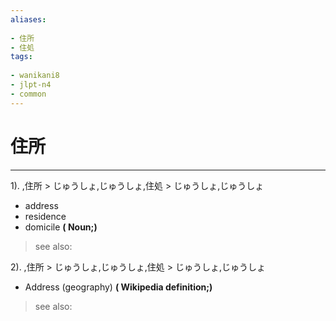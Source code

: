 ```yaml
---
aliases:
    
- 住所
- 住処
tags:
    
- wanikani8
- jlpt-n4
- common
---
```


# 住所
---
1).
,住所 > じゅうしょ,じゅうしょ,住処 > じゅうしょ,じゅうしょ

- address
- residence
- domicile
**( Noun;)**
> see also: 
            
2).
,住所 > じゅうしょ,じゅうしょ,住処 > じゅうしょ,じゅうしょ

- Address (geography)
**( Wikipedia definition;)**
> see also: 
            